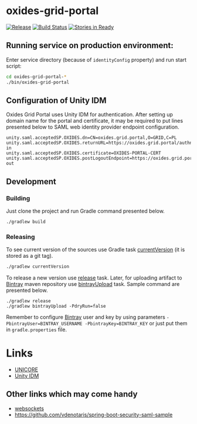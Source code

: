 # oxides-grid-portal

[![Release](http://github-release-version.herokuapp.com/github/unicore-life/oxides-grid-portal/release.svg?style=flat)](https://github.com/unicore-life/oxides-grid-portal/releases/latest)
[![Build Status](https://travis-ci.org/unicore-life/oxides-grid-portal.svg?branch=master)](https://travis-ci.org/unicore-life/oxides-grid-portal)
[![Stories in Ready](https://badge.waffle.io/unicore-life/oxides-grid-portal.png?label=ready&title=Ready)](https://waffle.io/unicore-life/oxides-grid-portal)


## Running service on production environment:

Enter service directory (because of `identityConfig` property) and run start script:

```bash
cd oxides-grid-portal-*
./bin/oxides-grid-portal
```

## Configuration of Unity IDM

Oxides Grid Portal uses Unity IDM for authentication. After setting up domain name for 
the portal and certificate, it may be required to put lines presented below to
SAML web identity provider endpoint configuration.

```
unity.saml.acceptedSP.OXIDES.dn=CN=oxides.grid.portal,O=GRID,C=PL
unity.saml.acceptedSP.OXIDES.returnURL=https://oxides.grid.portal/authn/sign-in
unity.saml.acceptedSP.OXIDES.certificate=OXIDES-PORTAL-CERT
unity.saml.acceptedSP.OXIDES.postLogoutEndpoint=https://oxides.grid.portal/authn/sign-out
```

## Development

### Building

Just clone the project and run Gradle command presented below.

```bash
./gradlew build
```

### Releasing

To see current version of the sources use Gradle task
[currentVersion](http://axion-release-plugin.readthedocs.io/en/latest/configuration/tasks.html#currentversion)
(it is stored as a git tag).

```bash
./gradlew currentVersion
```

To release a new version use
[release](http://axion-release-plugin.readthedocs.io/en/latest/configuration/tasks.html#release) task.
Later, for uploading artifact to [Bintray](https://dl.bintray.com/unicore-life/maven) maven repository
use [bintrayUpload](https://github.com/novoda/bintray-release) task.
Sample command are presented below.

```
./gradlew release
./gradlew bintrayUpload -PdryRun=false
```

Remember to configure [Bintray](https://bintray.com) user and key by using parameters
`-PbintrayUser=BINTRAY_USERNAME -PbintrayKey=BINTRAY_KEY` or just put them in `gradle.properties` file.


# Links

* [UNICORE](http://unicore.eu)
* [Unity IDM](http://unity-idm.eu)

## Other links which may come handy
 
* [websockets](http://g00glen00b.be/spring-websockets-config/)
* https://github.com/vdenotaris/spring-boot-security-saml-sample
